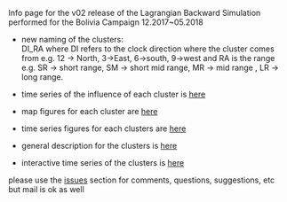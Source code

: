 Info page for the v02 release of the Lagrangian Backward Simulation performed 
for the Bolivia Campaign 12.2017~05.2018

- new naming of the clusters:  
DI_RA where DI refers to the clock direction where the cluster comes from e.g. 12 -> North, 3->East, 6->south, 9->west and RA is the range e.g. SR -> short range, SM -> short mid range, MR -> mid range , LR -> long range.

- time series of the influence of each cluster is [here](./conc_ts_cluster)

- map figures for each cluster are [here](./figures/geo_info_for_each_cluster)

- time series figures for each clusters are [here](./figures/time_series)

- general description for the clusters is [here](./figures/general_description)

- interactive time series of the clusters is [here](./interactive_legend.html)

please use the [issues](https://github.com/daliagachc/flexpart_management/issues)
section for comments, questions, suggestions, etc but mail is ok as well 

